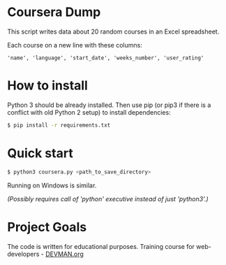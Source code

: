 # Coursera Dump

This script writes data about 20 random courses in an Excel spreadsheet.

Each course on a new line with these columns:

```'name', 'language', 'start_date', 'weeks_number', 'user_rating'```

# How to install

Python 3 should be already installed. Then use pip (or pip3 if there is a conflict with old Python 2 setup) to install dependencies:

```bash
$ pip install -r requirements.txt
```
# Quick start

```bash
$ python3 coursera.py <path_to_save_directory>
```
Running on Windows is similar.

*(Possibly requires call of 'python' executive instead of just 'python3'.)*


# Project Goals

The code is written for educational purposes. Training course for web-developers - [DEVMAN.org](https://devman.org)
